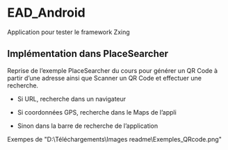 # EAD_Android
Application pour tester le framework Zxing

## Implémentation dans PlaceSearcher

Reprise de l’exemple PlaceSearcher du cours
pour générer un QR Code à partir d’une adresse
ainsi que Scanner un QR Code et effectuer une recherche.

- Si URL, recherche dans un navigateur

- Si coordonnées GPS, recherche dans le Maps de l’appli

- Sinon dans la barre de recherche de l’application

Exempes de
"D:\Téléchargements\Images readme\Exemples_QRcode.png"
